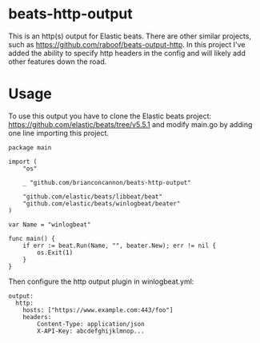 beats-http-output
=================

This is an http(s) output for Elastic beats. There are other similar projects, such as https://github.com/raboof/beats-output-http. In this project I've added the ability to specify http headers in the config and will likely add other features down the road.

Usage
=====

To use this output you have to clone the Elastic beats project: https://github.com/elastic/beats/tree/v5.5.1 and modify main.go by adding one
line importing this project.

```
package main

import (
	"os"

	_ "github.com/brianconcannon/beats-http-output"

    "github.com/elastic/beats/libbeat/beat"
	"github.com/elastic/beats/winlogbeat/beater"
)

var Name = "winlogbeat"

func main() {
	if err := beat.Run(Name, "", beater.New); err != nil {
		os.Exit(1)
	}
}
```

Then configure the http output plugin in winlogbeat.yml:

```
output:
  http:
    hosts: ["https://www.example.com:443/foo"]
    headers:
        Content-Type: application/json
        X-API-Key: abcdefghijklmnop...
```
